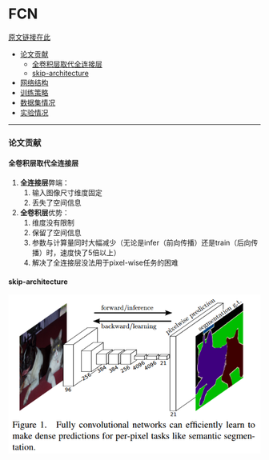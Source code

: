 # FCN 
[原文链接在此](https://arxiv.org/pdf/1411.4038.pdf)
- [论文贡献](#论文贡献)
   - [全卷积层取代全连接层](#全卷积层取代全连接层)
   - [skip-architecture](#skip-architecture)
- [网络结构]()
- [训练策略]()
- [数据集情况]()
- [实验情况]()
----------
### 论文贡献
#### 全卷积层取代全连接层
1. **全连接层**弊端：
   1. 输入图像尺寸维度固定
   2. 丢失了空间信息
2. **全卷积层**优势：
   1. 维度没有限制
   2. 保留了空间信息
   3. 参数与计算量同时大幅减少（无论是infer（前向传播）还是train（后向传播）时，速度快了5倍以上）
   4. 解决了全连接层没法用于pixel-wise任务的困难
#### skip-architecture
![skip-architecture](FCN/FCN-fig1.jpg)
